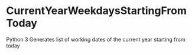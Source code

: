 # CurrentYearWeekdaysStartingFromToday
Python 3
Generates list of working dates of the current year starting from today
